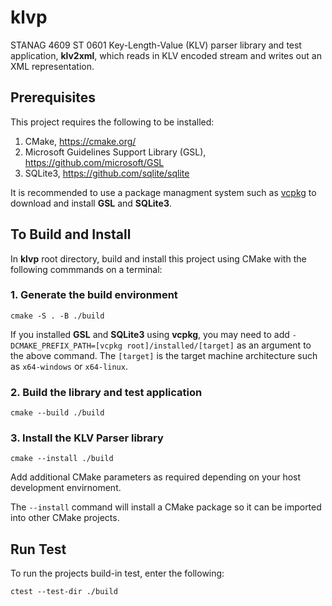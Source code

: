 # klvp
STANAG 4609 ST 0601 Key-Length-Value (KLV) parser library and test application, __klv2xml__, 
which reads in KLV encoded stream and writes out an XML representation.

## Prerequisites
This project requires the following to be installed:

1. CMake, https://cmake.org/
2. Microsoft Guidelines Support Library (GSL), https://github.com/microsoft/GSL 
3. SQLite3, https://github.com/sqlite/sqlite

It is recommended to use a package managment system such as [vcpkg](https://github.com/microsoft/vcpkg) to download and install __GSL__ and __SQLite3__.

## To Build and Install
In __klvp__ root directory, build and install this project using CMake with the following commmands on a terminal:

### 1. Generate the build environment
    cmake -S . -B ./build 
    
If you installed __GSL__ and __SQLite3__ using __vcpkg__, you may need to add `-DCMAKE_PREFIX_PATH=[vcpkg root]/installed/[target]` as an argument to the above command. 
The `[target]` is the target machine architecture such as `x64-windows` or `x64-linux`.

### 2. Build the library and test application
    cmake --build ./build 
### 3. Install the KLV Parser library
    cmake --install ./build

Add additional CMake parameters as required depending on your host development envirnoment. 

The `--install` command will install a CMake package so it can be imported into other CMake projects.

## Run Test
To run the projects build-in test, enter the following:

    ctest --test-dir ./build
